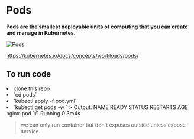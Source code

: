 # Pods

<b> Pods are the smallest deployable units of computing that you can create and manage in Kubernetes. </b>

<img src="https://cdn.coderise.io/m/2018/01/22044232/kubernetes-pods.png" alt="Pods">

https://kubernetes.io/docs/concepts/workloads/pods/

## To run code 
<li> clone this repo 
<li> `cd pods`
<li> `kubectl apply -f pod.yml`
<li> `kubectl get pods -w `
> Output:
NAME        READY   STATUS    RESTARTS   AGE 
nginx-pod   1/1     Running   0          3m4s 

> we can only run container but don't exposes outside unless expose service .
